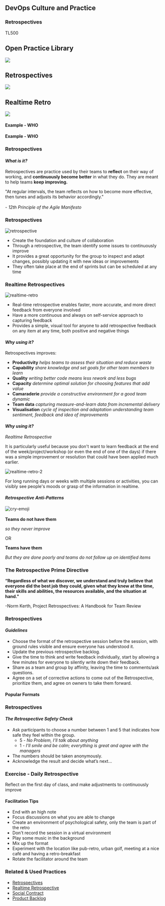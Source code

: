 <!-- .slide: data-background-image="images/RH_NewBrand_Background.png"  -->
## DevOps Culture and Practice <!-- {.element: class="course-title"} -->
### Retrospectives <!-- {.element: class="title-color"} -->
TL500 <!-- {.element: class="title-color"} -->



<!-- .slide: data-background-size="stretch" data-background-image="images/opl-logo.png", class="white-style" -->
<div class="r-stack">
<div class="fragment fade-out" data-fragment-index="0" >
  <h2>Open Practice Library</h2>
  <img src="images/opl-complete.png">
</div>
<div class="fragment current-visible" data-fragment-index="0" >
  <h2>Retrospectives</h2>
  <a target="_blank" href="https://openpracticelibrary.com/practice/iteration-planning/">
  <img src="images/opl-delivery.png">
  </a>
</div>
<div class="fragment current-visible" data-fragment-index="1" >
  <h2>Realtime Retro</h2>
  <a target="_blank" href="https://openpracticelibrary.com/practice/iteration-planning/">
  <img src="images/opl-foundation.png">
  </a>
</div>
</div>



#### Example - WHO<!-- .element: class="title-bottom-left" -->
<!-- .slide: data-background-size="contain" data-background-image="images/retrospectives/example-who.png", class="white-style" -->



#### Example - WHO<!-- .element: class="title-bottom-left" -->
<!-- .slide: data-background-size="contain" data-background-image="images/retrospectives/example-who-2.png", class="white-style" -->



### Retrospectives



#### _What is it?_

Retrospectives are practice used by their teams to **reflect** on their way of working, and **continuously become better** in what they do. They are meant to help teams **keep improving.**

"At regular intervals, the team reflects on how to become more effective, then tunes and adjusts its behavior accordingly." <!--{.element: style="font-size: smaller; font-weight: 100;"} -->
</br></br>
_- 12th Principle of the Agile Manifesto_



### Retrospectives
![retrospective](images/retrospectives/retrospective.jpg) <!-- {.element: class="inline-image"} -->
</br>
* Create the foundation and culture of collaboration
* Through a retrospective, the team identify some issues to continuously improve
* It provides a great opportunity for the group to inspect and adapt changes, possibly updating it with new ideas or improvements
* They often take place at the end of sprints but can be scheduled at any time



### Realtime Retrospectives
![realtime-retro](images/retrospectives/realtime-retro.jpg)<!-- {.element: class="inline-image"} -->
* Real-time retrospective enables faster, more accurate, and more direct feedback from everyone involved
* Have a more continuous and always on self-service approach to capturing feedback
* Provides a simple, visual tool for anyone to add retrospective feedback on any item at any time, both positive and negative things




#### _Why using it?_
Retrospectives improves:
- **Productivity** _helps teams to assess their situation and reduce waste_
- **Capability** _share knowledge and set goals for other team members to learn_
- **Quality** _writing better code means less rework and less bugs_
- **Capacity** _determine optimal solution for choosing features that add value_
- **Camaraderie** _provide a constructive environment for a good team dynamic_
- **Team data** _capturing measure-and-learn data from incremental delivery_
- **Visualisation** _cycle of inspection and adaptation understanding team sentiment, feedback and idea of improvements_



#### _Why using it?_
_Realtime Retrospective_

It is particularly useful because you don't want to learn feedback at the end of the week/project/workshop (or even the end of one of the days) if there was a simple improvement or resolution that could have been applied much earlier.<!--{.element: style="font-size: smaller; font-weight: 100;"} -->

![realtime-retro-2](images/retrospectives/realtime-retro-2.jpg)<!-- {.element: class="" style="border:none; box-shadow:none; max-width:40%;" } -->

For long running days or weeks with multiple sessions or activities, you can visibly see people's moods or grasp of the information in realtime.<!--{.element: style="font-size: smaller; font-weight: 100;"} -->



#### _Retrospective Anti-Patterns_
![cry-emoji](images/retrospectives/cry-emoji.png) <!-- {.element: class="inline-image"} -->
</br></br>
**Teams do not have them**

_so they never improve_

OR  

**Teams have them**

_But they are done poorly and teams do not follow up on identified items_




### The Retrospective Prime Directive

**“Regardless of what we discover, we understand and truly believe that everyone did the best job they could, given what they knew at the time, their skills and abilities, the resources available, and the situation at hand."**
    
-Norm Kerth, Project Retrospectives: A Handbook for Team Review <!--{.element: style="font-size: smaller; font-weight: 100;"} -->



### Retrospectives
#### _Guidelines_
* Choose the format of the retrospective session before the session, with ground rules visible and ensure everyone has understood it.
* Update the previous retrospective backlog.
* Give the time to think and write feedback individually, start by allowing a few minutes for everyone to silently write down their feedback.
* Share as a team and group by affinity, leaving the time to comments/ask questions.
* Agree on a set of corrective actions to come out of the Retrospective, prioritize them, and agree on owners to take them forward.




#### Popular Formats <!-- .element: class="text-center" -->
<!-- .slide: data-background-size="contain" data-background-image="images/retrospectives/popular-formats.png", class="white-style" -->




### Retrospectives
#### _The Retrospective Safety Check_

- Ask participants to choose a number between 1 and 5 that indicates how safe they feel within the group.
  - 5 - *No Problem, I’ll talk about anything*
  - 1 - *I’ll smile and be calm; everything is great and agree with the managers*
- The numbers should be taken anonymously.
- Acknowledge the result and decide what’s next...



### Exercise - Daily Retrospective
Reflect on the first day of class, and make adjustments to continuously improve



#### Facilitation Tips
* End with an high note
* Focus discussions on what you are able to change
* Create an environment of psychological safety, only the team is part of the retro
* Don't record the session in a virtual environment
* Play some music in the background
* Mix up the format
* Experiment with the location  like pub-retro, urban golf, meeting at a nice café and having a retro-breakfast
* Rotate the facilitator around the team




<!-- .slide: data-background-image="images/chef-background.png" class="white-style" -->
### Related & Used Practices
* [Retrospectives](https://openpracticelibrary.com/practice/retrospectives/)
* [Realtime Retrospective](https://openpracticelibrary.com/practice/realtime-retrospective/)
* [Social Contract](https://openpracticelibrary.com/practice/social-contract)
* [Product Backlog](https://openpracticelibrary.com/practice/)
